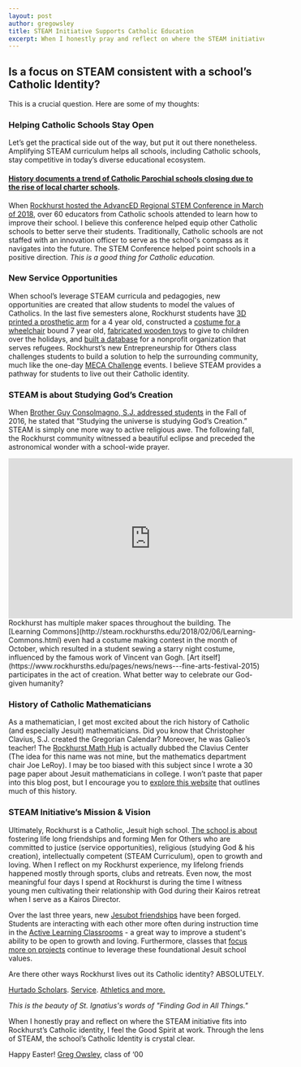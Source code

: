 ```yaml
---
layout: post
author: gregowsley
title: STEAM Initiative Supports Catholic Education
excerpt: When I honestly pray and reflect on where the STEAM initiative fits into Rockhurst’s Catholic identity, I feel the Good Spirit at work. Through the lens of STEAM, the school’s Catholic Identity is crystal clear.
---
```


## Is a focus on STEAM consistent with a school’s Catholic Identity?

This is a crucial question. Here are some of my thoughts:

### Helping Catholic Schools Stay Open

Let’s get the practical side out of the way, but put it out there nonetheless. Amplifying STEAM curriculum helps all schools, including Catholic schools, stay competitive in today’s diverse educational ecosystem. 

#### [History documents a trend of Catholic Parochial schools closing due to the rise of local charter schools](https://www.edreform.com/wp-content/uploads/2013/02/Saving-Catholic-Schools_New-Wine-in-an-old-bottle.pdf). 

When [Rockhurst hosted the AdvancED Regional STEM Conference in March of 2018](http://steam.rockhursths.edu/2018/03/15/AdvancED-STEM-Conference.html), over 60 educators from Catholic schools attended to learn how to improve their school. I believe this conference helped equip other Catholic schools to better serve their students. Traditionally, Catholic schools are not staffed with an innovation officer to serve as the school's compass as it navigates into the future.  The STEM Conference helped point schools in a positive direction. 
<i>This is a good thing for Catholic education.</i>

### New Service Opportunities 

When school’s leverage STEAM curricula and pedagogies, new opportunities are created that allow students to model the values of Catholics. In the last five semesters alone, Rockhurst students have [3D printed a prosthetic arm](http://fox4kc.com/2018/01/10/rockhurst-senior-who-built-prosthetic-arm-for-metro-boy-now-going-to-teach-other-kids-how-to-do-it-too/) for a 4 year old, constructed a [costume for a wheelchair](https://www.rockhursths.edu/pages/news/news---walkin--rollin) bound 7 year old, [fabricated wooden toys](https://www.rockhursths.edu/pages/news/news---regis-toy-drive) to give to children over the holidays, and [built a database](http://steam.rockhursths.edu/2016/02/16/Service-Learning-at-Don-Bosco.html) for a nonprofit organization that serves refugees. Rockhurst’s new Entrepreneurship for Others class challenges students to build a solution to help the surrounding community, much like the one-day [MECA Challenge](http://steam.rockhursths.edu/2017/02/11/MECA-Challenge.html) events. I believe STEAM provides a pathway for students to live out their Catholic identity. 

### STEAM is about Studying God’s Creation

When [Brother Guy Consolmagno, S.J. addressed students](https://www.rockhursths.edu/pages/news/news---brother-guy-consolmagno) in the Fall of 2016, he stated that “Studying the universe is studying God’s Creation.” STEAM is simply one more way to active religious awe. The following fall, the Rockhurst community witnessed a beautiful eclipse and preceded the astronomical wonder with a school-wide prayer. 
<center><iframe width="560" height="315" src="https://www.youtube.com/embed/ZmcNekdXiyg" frameborder="0" allow="autoplay; encrypted-media" allowfullscreen></iframe></center>
Rockhurst has multiple maker spaces throughout the building. The [Learning Commons](http://steam.rockhursths.edu/2018/02/06/Learning-Commons.html) even had a costume making contest in the month of October, which resulted in a student sewing a starry night costume, influenced by the famous work of Vincent van Gogh. [Art itself](https://www.rockhursths.edu/pages/news/news---fine-arts-festival-2015) participates in the act of creation. What better way to celebrate our God-given humanity?

### History of Catholic Mathematicians

As a mathematician, I get most excited about the rich history of Catholic (and especially Jesuit) mathematicians. Did you know that Christopher Clavius, S.J. created the Gregorian Calendar? Moreover, he was Galieo’s teacher! The [Rockhurst Math Hub](https://sites.google.com/rockhursths.edu/faculty-math-hub/) is actually dubbed the Clavius Center (The idea for this name was not mine, but the mathematics department chair Joe LeRoy). I may be too biased with this subject since I wrote a 30 page paper about Jesuit mathematicians in college. I won’t paste that paper into this blog post, but I encourage you to [explore this website](
http://faculty.fairfield.edu/jmac/sj/sjscient.htm) that outlines much of this history.


### STEAM Initiative’s Mission & Vision

Ultimately, Rockhurst is a Catholic, Jesuit high school. [The school is about](https://www.rockhursths.edu/pages/about-us/school-information/about-us---school-information---mission-and-vision) fostering life long friendships and forming Men for Others who are committed to justice (service opportunities), religious (studying God & his creation), intellectually competent (STEAM Curriculum), open to growth and loving. When I reflect on my Rockhurst experience, my lifelong friends happened mostly through sports, clubs and retreats. Even now, the most meaningful four days I spend at Rockhurst is during the time I witness young men cultivating their relationship with God during their Kairos retreat when I serve as a Kairos Director.

Over the last three years, new [Jesubot friendships](https://www.rockhursths.edu/jesubots) have been forged. Students are interacting with each other more often during instruction time in the [Active Learning Classrooms](http://steam.rockhursths.edu/2016/05/09/Perceptions-of-the-Active-Learning-Classrooms.html) - a great way to improve a student's ability to be open to growth and loving. Furthermore, classes that [focus more on projects](http://steam.rockhursths.edu/2016/07/01/Intro-to-CS-Down.html) continue to leverage these foundational Jesuit school values. 

Are there other ways Rockhurst lives out its Catholic identity? ABSOLUTELY. 

[Hurtado Scholars](https://www.rockhursths.edu/pages/about-us/about-us---hurtado-scholars-program). [Service](https://www.rockhursths.edu/pages/news/news---year-of-mercy-continues). [Athletics and more.](https://www.youtube.com/watch?v=qH1193YZyFA)

<i>This is the beauty of St. Ignatius's words of "Finding God in All Things."</i>

When I honestly pray and reflect on where the STEAM initiative fits into Rockhurst’s Catholic identity, I feel the Good Spirit at work. Through the lens of STEAM, the school’s Catholic Identity is crystal clear.

Happy Easter!
[Greg Owsley](http://steam.rockhursths.edu/team/gregowsley/), class of ‘00
